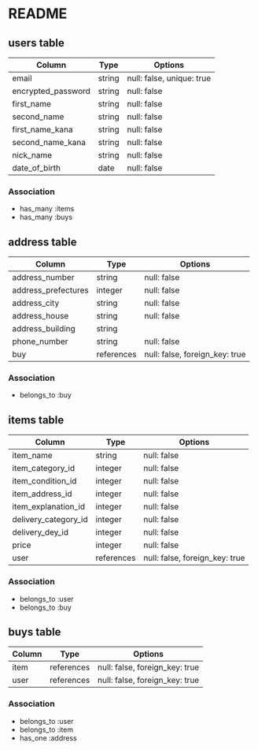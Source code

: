 # README

## users table

| Column             | Type                | Options                   |
|--------------------|---------------------|---------------------------|
| email              | string              | null: false, unique: true |
| encrypted_password | string              | null: false               |
| first_name         | string              | null: false               |
| second_name        | string              | null: false               |
| first_name_kana    | string              | null: false               |
| second_name_kana   | string              | null: false               |
| nick_name          | string              | null: false               |
| date_of_birth      | date                | null: false               |

### Association

- has_many :items
- has_many :buys

## address table

| Column                 | Type                | Options                             |
|------------------------|---------------------|-------------------------------------|
| address_number         | string              | null: false                         |
| address_prefectures    | integer             | null: false                         |
| address_city           | string              | null: false                         |
| address_house          | string              | null: false                         |
| address_building       | string              |                                     |
| phone_number           | string              | null: false                         |
| buy                    | references          | null: false, foreign_key: true      |

### Association

- belongs_to :buy

## items table

| Column                 | Type                | Options                            |
|------------------------|---------------------|------------------------------------|
| item_name              | string              | null: false                        |
| item_category_id       | integer             | null: false                        |
| item_condition_id      | integer             | null: false                        |
| item_address_id        | integer             | null: false                        |
| item_explanation_id    | integer             | null: false                        |
| delivery_category_id   | integer             | null: false                        |
| delivery_dey_id        | integer             | null: false                        |
| price                  | integer             | null: false                        |
| user                   | references          | null: false, foreign_key: true     |

### Association

- belongs_to :user
- belongs_to :buy

## buys table

| Column             | Type                | Options                            |
|--------------------|---------------------|------------------------------------|
| item               | references          | null: false, foreign_key: true     |
| user               | references          | null: false, foreign_key: true     |

### Association

- belongs_to :user
- belongs_to :item
- has_one :address